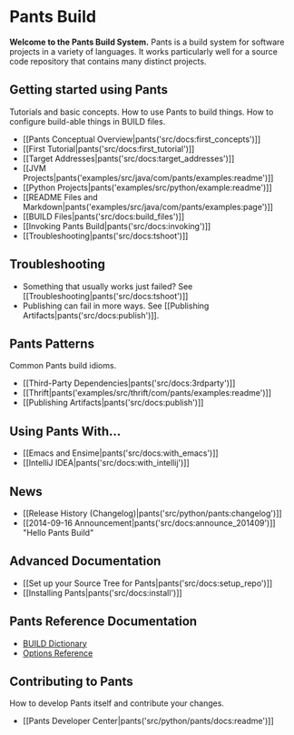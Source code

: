 Pants Build
===========

**Welcome to the Pants Build System.**
Pants is a build system for software projects in a variety of languages.
It works particularly well for a source code repository that contains
many distinct projects.

Getting started using Pants
---------------------------

Tutorials and basic concepts. How to use Pants to build things. How to
configure build-able things in BUILD files.

+ [[Pants Conceptual Overview|pants('src/docs:first_concepts')]]
+ [[First Tutorial|pants('src/docs:first_tutorial')]]
+ [[Target Addresses|pants('src/docs:target_addresses')]]
+ [[JVM Projects|pants('examples/src/java/com/pants/examples:readme')]]
+ [[Python Projects|pants('examples/src/python/example:readme')]]
+ [[README Files and Markdown|pants('examples/src/java/com/pants/examples:page')]]
+ [[BUILD Files|pants('src/docs:build_files')]]
+ [[Invoking Pants Build|pants('src/docs:invoking')]]
+ [[Troubleshooting|pants('src/docs:tshoot')]]

Troubleshooting
---------------

+   Something that usually works just failed? See
    [[Troubleshooting|pants('src/docs:tshoot')]]
+   Publishing can fail in more ways. See
    [[Publishing Artifacts|pants('src/docs:publish')]].

Pants Patterns
--------------

Common Pants build idioms.

+ [[Third-Party Dependencies|pants('src/docs:3rdparty')]]
+ [[Thrift|pants('examples/src/thrift/com/pants/examples:readme')]]
+ [[Publishing Artifacts|pants('src/docs:publish')]]

Using Pants With...
-------------------

+ [[Emacs and Ensime|pants('src/docs:with_emacs')]]
+ [[IntelliJ IDEA|pants('src/docs:with_intellij')]]

News
----

+ [[Release History (Changelog)|pants('src/python/pants:changelog')]]
+ [[2014-09-16 Announcement|pants('src/docs:announce_201409')]]
  "Hello Pants Build"

Advanced Documentation
----------------------

+ [[Set up your Source Tree for Pants|pants('src/docs:setup_repo')]]
+ [[Installing Pants|pants('src/docs:install')]]

Pants Reference Documentation
-----------------------------

+ <a href="build_dictionary.html">BUILD Dictionary</a>
+ <a href="options_reference.html">Options Reference</a>

Contributing to Pants
---------------------

How to develop Pants itself and contribute your changes.

+ [[Pants Developer Center|pants('src/python/pants/docs:readme')]]
